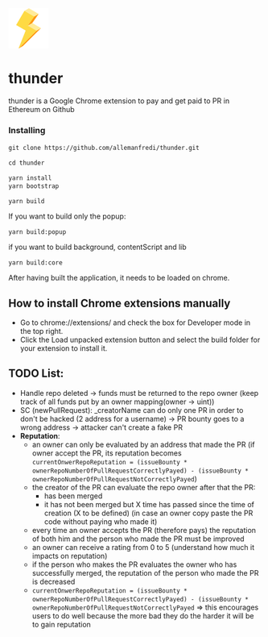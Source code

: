 <img src="./packages/popup/public/material/logo/thunder-128.png" width="80" height="80">

# thunder

thunder is a Google Chrome extension to pay and get paid to PR in Ethereum on Github


### Installing

```
git clone https://github.com/allemanfredi/thunder.git
```

```
cd thunder
```

```
yarn install
yarn bootstrap
```

```
yarn build
```

If you want to build only the popup:

```
yarn build:popup
```

if you want to build background, contentScript and lib

```
yarn build:core
```


After having built the application, it needs to be loaded on chrome.

## How to install Chrome extensions manually

* Go to chrome://extensions/ and check the box for Developer mode in the top right.
* Click the Load unpacked extension button and select the build folder for your extension to install it.

## TODO List:
* Handle repo deleted -> funds must be returned to the repo owner (keep track of all funds put by an owner mapping(owner -> uint))
* SC (newPullRequest): _creatorName can do only one PR in order to don't be hacked (2 address for a username) -> PR bounty goes to a wrong address -> attacker can't create a fake PR
* __Reputation__:
    * an owner can only be evaluated by an address that made the PR (if owner accept the PR, its reputation becomes `currentOnwerRepoReputation = (issueBounty * ownerRepoNumberOfPullRequestCorrectlyPayed) - (issueBounty * ownerRepoNumberOfPullRequestNotCorrectlyPayed`)
    * the creator of the PR can evaluate the repo owner after that the PR:
      - has been merged
      - it has not been merged but X time has passed since the time of creation (X to be defined) (in case an owner copy paste the PR code without paying who made it)
    * every time an owner accepts the PR (therefore pays) the reputation of both him and the person who made the PR must be improved
    * an owner can receive a rating from 0 to 5 (understand how much it impacts on reputation)
    * if the person who makes the PR evaluates the owner who has successfully merged, the reputation of the person who made the PR is decreased
    * `currentOnwerRepoReputation = (issueBounty * ownerRepoNumberOfPullRequestCorrectlyPayed) - (issueBounty * ownerRepoNumberOfPullRequestNotCorrectlyPayed` => this encourages users to do well because the more bad they do the harder it will be to gain reputation
